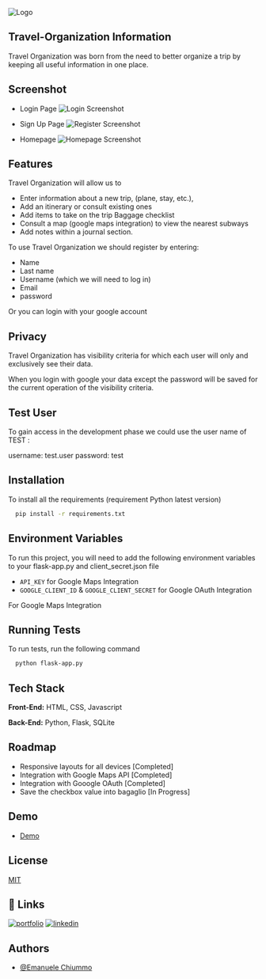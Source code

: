 ![Logo](https://dev-to-uploads.s3.amazonaws.com/uploads/articles/th5xamgrr6se0x5ro4g6.png)

## Travel-Organization Information

Travel Organization was born from the need to better organize a trip by keeping all useful information in one place. 

 ## Screenshot

- Login Page
![Login Screenshot](https://github.com/Emanuele-Chiummo/Travel-Organization/blob/9b5ea3ea583e73357274d27674b6dc332cef4f4f/login.png)

- Sign Up Page
![Register Screenshot](https://github.com/Emanuele-Chiummo/Travel-Organization/blob/2ae809ad1f2100e36a5138945edc279fcec15b55/register.png)

- Homepage
![Homepage Screenshot](https://github.com/Emanuele-Chiummo/Travel-Organization/blob/d97717e74afddfc5bc5ac7ed408f182a65311964/home.png)

## Features

Travel Organization will allow us to 
- Enter information about a new trip, (plane, stay, etc.), 
- Add an itinerary or consult existing ones
- Add items to take on the trip Baggage checklist
- Consult a map (google maps integration) to view the nearest subways
- Add notes within a journal section. 

To use Travel Organization we should register by entering:
- Name
- Last name 
- Username (which we will need to log in)
- Email
- password

Or you can login with your google account 


## Privacy

Travel Organization has visibility criteria for which each user will only and exclusively see their data.

When you login with google your data except the password will be saved for the current operation of the visibility criteria.

## Test User

To gain access in the development phase we could use the user name of TEST :

username: test.user
password: test

## Installation

To install all the requirements (requirement Python latest version)

```bash
  pip install -r requirements.txt
```

## Environment Variables

To run this project, you will need to add the following environment variables to your flask-app.py and client_secret.json file

- `API_KEY` for Google Maps Integration
- `GOOGLE_CLIENT_ID` & `GOOGLE_CLIENT_SECRET` for Google OAuth Integration

For Google Maps Integration

## Running Tests

To run tests, run the following command

```bash
  python flask-app.py
```

## Tech Stack

**Front-End:** HTML, CSS, Javascript

**Back-End:** Python, Flask, SQLite

## Roadmap

- Responsive layouts for all devices [Completed]
- Integration with Google Maps API [Completed]
- Integration with Gooogle OAuth [Completed]
- Save the checkbox value into bagaglio [In Progress]

## Demo

- [Demo](https://echiummo.pythonanywhere.com/)

## License

[MIT](https://choosealicense.com/licenses/mit/)

## 🔗 Links
[![portfolio](https://img.shields.io/badge/my_portfolio-000?style=for-the-badge&logo=ko-fi&logoColor=white)](https://www.emanuelechiummo.it/)
[![linkedin](https://img.shields.io/badge/linkedin-0A66C2?style=for-the-badge&logo=linkedin&logoColor=white)](https://www.linkedin.com/in/emanuele-chiummo-8327a4233/)




## Authors

- [@Emanuele Chiummo](https://github.com/Emanuele-Chiummo)

